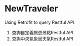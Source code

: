 # NewTraveler
Using Retrofit to query Restful API.

1. 查詢自定義旅遊景點Restful API
2. 查詢中央氣象局天氣Restful API
